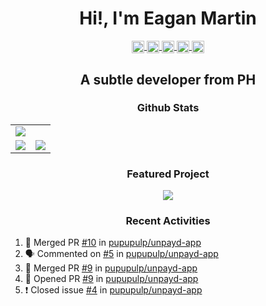 <h1 align="center">Hi!, I'm Eagan Martin</h1>

<p align="center">
  <a href="https://github.com/pupupulp" target="blank">
  <img align="center" 
    src="https://cdn.jsdelivr.net/npm/simple-icons@3.12.0/icons/github.svg"
    alt="pupupulp" 
    height="20" width="20"/>
  </a>

  <a href="https://dev.to/pupupulp" target="blank">
  <img align="center" 
    src="https://cdn.jsdelivr.net/npm/simple-icons@3.12.0/icons/dev-dot-to.svg"
    alt="pupupulp" 
    height="20" width="20"/>
  </a>

  <a href="https://codesandbox.io/u/pupupulp" target="blank">
  <img align="center" 
    src="https://cdn.jsdelivr.net/npm/simple-icons@3.12.0/icons/codesandbox.svg"
    alt="pupupulp" 
    height="20" width="20"/>
  </a>

  <a href="https://www.hackerrank.com/pupupulp?hr_r=1" target="blank">
  <img align="center" 
    src="https://cdn.jsdelivr.net/npm/simple-icons@3.12.0/icons/hackerrank.svg"
    alt="pupupulp" 
    height="20" width="20"/>
  </a>

  <a href="https://www.linkedin.com/in/eagan-charles-martin-a5a172186" target="blank">
  <img align="center" 
    src="https://cdn.jsdelivr.net/npm/simple-icons@3.12.0/icons/linkedin.svg"
    alt="pupupulp" 
    height="20" width="20"/>
  </a>
</p>

<h2 align="center">A subtle developer from PH</h2>

<h3 align="center">Github Stats</h3>

<table align="center" width="100%">
  <tr>
    <td colspan="2">
      <img src="https://github-profile-trophy.vercel.app/?username=pupupulp"/>
    </td>
  </tr>
  <tr>
    <td>
      <img src="https://github-readme-stats.vercel.app/api?username=pupupulp&count_private=true&show_icons=true&include_all_commits=true"/>
    </td>
    <td>
      <img src="https://github-readme-stats.vercel.app/api/top-langs/?username=pupupulp&langs_count=10&layout=compact"/>
    </td>
  </tr>
</table>

<h3 align="center">Featured Project</h3>

<div align="center">
<a href="https://github.com/pupupulp/unpayd-app">
  <img src="https://github-readme-stats.vercel.app/api/pin/?username=pupupulp&repo=unpayd-app&show_owner=true"/>
</a>
</div>

<h3 align="center">Recent Activities</h3>

<!--START_SECTION:activity-->
1. 🎉 Merged PR [#10](https://github.com/pupupulp/unpayd-app/pull/10) in [pupupulp/unpayd-app](https://github.com/pupupulp/unpayd-app)
2. 🗣 Commented on [#5](https://github.com/pupupulp/unpayd-app/issues/5) in [pupupulp/unpayd-app](https://github.com/pupupulp/unpayd-app)
3. 🎉 Merged PR [#9](https://github.com/pupupulp/unpayd-app/pull/9) in [pupupulp/unpayd-app](https://github.com/pupupulp/unpayd-app)
4. 💪 Opened PR [#9](https://github.com/pupupulp/unpayd-app/pull/9) in [pupupulp/unpayd-app](https://github.com/pupupulp/unpayd-app)
5. ❗️ Closed issue [#4](https://github.com/pupupulp/unpayd-app/issues/4) in [pupupulp/unpayd-app](https://github.com/pupupulp/unpayd-app)
<!--END_SECTION:activity-->

